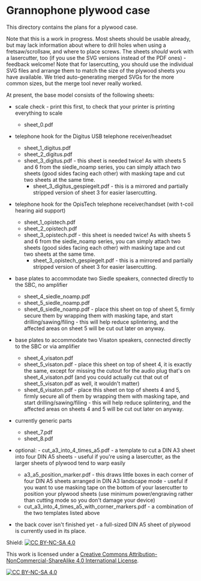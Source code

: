 # Grannophone plywood case

This directory contains the plans for a plywood case.

Note that this is a work in progress. Most sheets should be usable already, but may lack information about where to drill holes when using a fretsaw/scrollsaw, and where to place screws.
The sheets *should* work with a lasercutter, too (if you use the SVG versions instead of the PDF ones) - feedback welcome!
Note that for lasercutting, you should use the individual SVG files and arrange them to match the size of the plywood sheets you have available. We tried auto-generating merged SVGs for the more common sizes, but the merge tool never really worked.

At present, the base model consists of the following sheets:

- scale check - print this first, to check that your printer is printing everything to scale
	- sheet_0.pdf

- telephone hook for the Digitus USB telephone receiver/headset
	- sheet_1_digitus.pdf
	- sheet_2_digitus.pdf
	- sheet_3_digitus.pdf - this sheet is needed twice! As with sheets 5 and 6 from the siedle_noamp series, you can simply attach two sheets (good sides facing each other) with masking tape and cut two sheets at the same time.
        - sheet_3_digitus_gespiegelt.pdf - this is a mirrored and partially stripped version of sheet 3 for easier lasercutting.

- telephone hook for the OpisTech telephone receiver/handset (with t-coil hearing aid support)
	- sheet_1_opistech.pdf
	- sheet_2_opistech.pdf
	- sheet_3_opistech.pdf - this sheet is needed twice! As with sheets 5 and 6 from the siedle_noamp series, you can simply attach two sheets (good sides facing each other) with masking tape and cut two sheets at the same time.
        - sheet_3_opistech_gespiegelt.pdf - this is a mirrored and partially stripped version of sheet 3 for easier lasercutting.


- base plates to accommodate two Siedle speakers, connected directly to the SBC, no amplifier
	- sheet_4_siedle_noamp.pdf
	- sheet_5_siedle_noamp.pdf
	- sheet_6_siedle_noamp.pdf - place this sheet on top of sheet 5, firmly secure them by wrapping them with masking tape, and start drilling/sawing/filing - this will help reduce splintering, and the affected areas on sheet 5 will be cut out later on anyway.


- base plates to accommodate two Visaton speakers, connected directly to the SBC or via amplifier
	- sheet_4_visaton.pdf
	- sheet_5_visaton.pdf - place this sheet on top of sheet 4, it is exactly the same, except for missing the cutout for the audio plug that's on sheet_4_visaton.pdf (and you could actually cut that out of sheet_5_visaton.pdf as well, it wouldn't matter)
	- sheet_6_visaton.pdf - place this sheet on top of sheets 4 and 5, firmly secure all of them by wrapping them with masking tape, and start drilling/sawing/filing - this will help reduce splintering, and the affected areas on sheets 4 and 5 will be cut out later on anyway.

- currently generic parts
	- sheet_7.pdf
	- sheet_8.pdf

- optional: 
        - cut_a3_into_4_times_a5.pdf - a template to cut a DIN A3 sheet into four DIN A5 sheets - useful if you're using a lasercutter, as the larger sheets of plywood tend to warp easily
	- a3_a5_position_marker.pdf - this draws little boxes in each corner of four DIN A5 sheets arranged in DIN A3 landscape mode - useful if you want to use masking tape on the bottom of your lasercutter to position your plywood sheets (use minimum power/engraving rather than cutting mode so you don't damage your device)
	- cut_a3_into_4_times_a5_with_corner_markers.pdf - a combination of the two templates listed above

- the back cover isn't finished yet - a full-sized DIN A5 sheet of plywood is currently used in its place.

Shield: [![CC BY-NC-SA 4.0][cc-by-nc-sa-shield]][cc-by-nc-sa]

This work is licensed under a
[Creative Commons Attribution-NonCommercial-ShareAlike 4.0 International License][cc-by-nc-sa].

[![CC BY-NC-SA 4.0][cc-by-nc-sa-image]][cc-by-nc-sa]

[cc-by-nc-sa]: http://creativecommons.org/licenses/by-nc-sa/4.0/
[cc-by-nc-sa-image]: https://licensebuttons.net/l/by-nc-sa/4.0/88x31.png
[cc-by-nc-sa-shield]: https://img.shields.io/badge/License-CC%20BY--NC--SA%204.0-lightgrey.svg
